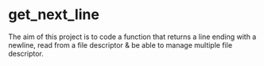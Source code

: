 # get_next_line
The aim of this project is to code a function that returns a line ending with a newline, read from a file descriptor & be able to manage multiple file descriptor.
